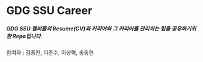 # GDG SSU Career

##### GDG SSU 멤버들의 Resume(CV)와 커리어와 그 커리어를 관리하는 팁을 공유하기위한 Repo입니다.

참여자 : 김종찬, 이준수, 이상혁, 송동현
